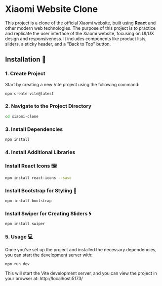 # Xiaomi Website Clone

This project is a clone of the official Xiaomi website, built using **React** and other modern web technologies. The purpose of this project is to practice and replicate the user interface of the Xiaomi website, focusing on UI/UX design and responsiveness. It includes components like product lists, sliders, a sticky header, and a "Back to Top" button.



## Installation 🚀

### 1. Create Project

Start by creating a new Vite project using the following command:

```bash
npm create vite@latest
```
### 2. Navigate to the Project Directory
```bash
cd xiaomi-clone
```
### 3. Install Dependencies
```bash
npm install
```
### 4. Install Additional Libraries
### Install React Icons 🖼️
```bash
npm install react-icons --save
```
### Install Bootstrap for Styling 💅
```bash
npm install bootstrap
```
### Install Swiper for Creating Sliders 🌀
```bash
npm install swiper
```
### 5. Usage 💻
Once you've set up the project and installed the necessary dependencies, you can start the development server with:
```bash
npm run dev
```
This will start the Vite development server, and you can view the project in your browser at:
http://localhost:5173/